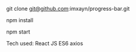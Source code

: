 git clone git@github.com:imxayn/progress-bar.git

npm install

npm start

Tech used:
React JS
ES6
axios
